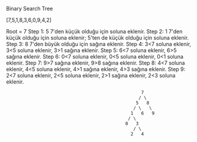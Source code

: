 Binary Search Tree 

[7,5,1,8,3,6,0,9,4,2]

Root = 7
Step 1: 5 7'den küçük olduğu için soluna eklenir.
Step 2: 1 7'den küçük olduğu için soluna eklenir; 5'ten de küçük olduğu için soluna eklenir.
Step 3: 8 7'den büyük olduğu için sağına eklenir.
Step 4: 3<7 soluna eklenir, 3<5 soluna eklenir, 3>1 sağına eklenir.
Step 5: 6<7 soluna eklenir, 6>5 sağına eklenir.
Step 6: 0<7 soluna eklenir, 0<5 soluna eklenir, 0<1 soluna eklenir. 
Step 7: 9>7 sağına eklenir, 9>8 sağına eklenir.
Step 8: 4<7 soluna eklenir, 4<5 soluna eklenir, 4>1 sağına eklenir, 4>3 sağına eklenir.
Step 9: 2<7 soluna eklenir, 2<5 soluna eklenir, 2>1 sağına eklenir, 2<3 soluna eklenir.

                                                       7
                                                      / \
                                                     5   8
                                                    / \   \
                                                   1   6   9
                                                  / \ 
                                                 0   3
                                                    / \
                                                   2   4
